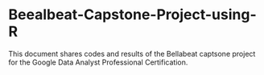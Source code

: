 # Beealbeat-Capstone-Project-using-R
This document shares codes and results of the Bellabeat captsone project for the Google Data Analyst Professional Certification. 
